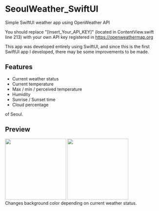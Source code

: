 # SeoulWeather_SwiftUI
Simple SwiftUI weather app using OpenWeather API

You should replace "[Insert_Your_API_KEY]" (located in ContentView.swift line 213) with your own API key registered in https://openweathermap.org

This app was developed entirely using SwiftUI, and since this is the first SwiftUI app I developed, there may be some improvements to be made.

## Features
- Current weather status
- Current temperature
- Max / min / perceived temperature
- Humidity
- Sunrise / Sunset time
- Cloud percentage

of Seoul.

## Preview
<div>
<img src="https://user-images.githubusercontent.com/48401272/89965947-fefedd00-dc88-11ea-8ded-78505a141eb0.PNG" width="200"></img>
<img src="https://user-images.githubusercontent.com/48401272/89966149-716fbd00-dc89-11ea-98ba-2646cf2d8a73.PNG" width="200"></img>
</div>
Changes background color depending on current weather status.
